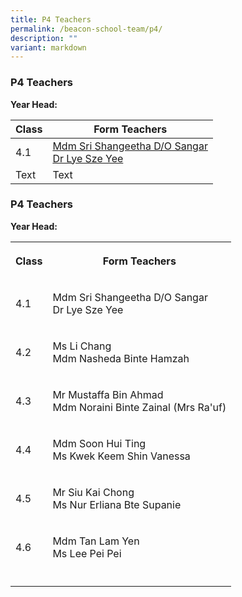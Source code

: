 ```yaml
---
title: P4 Teachers
permalink: /beacon-school-team/p4/
description: ""
variant: markdown
---
```

### P4 Teachers

**Year Head:**



| Class | Form Teachers | 
| -------- | -------- |
| 4.1     | [Mdm Sri Shangeetha D/O Sangar](mailto:sri_shangeetha_sangar@moe.edu.sg)<br>[Dr Lye Sze Yee](mailto:lye_sze_yee@moe.edu.sg)     |
| Text     | Text     |



<h3>P4 Teachers</h3>
<p><strong>Year Head:</strong>
</p>
<table style="minWidth: 50px">
<colgroup>
<col>
<col>
</colgroup>
<tbody>
<tr>
<th rowspan="1" colspan="1">
<p><strong>Class</strong>
</p>
</th>
<th rowspan="1" colspan="1">
<p><strong>Form Teachers</strong>
</p>
</th>
</tr>
<tr>
<td rowspan="1" colspan="1">
<p>4.1</p>
</td>
<td rowspan="1" colspan="1">
<p>Mdm Sri Shangeetha D/O Sangar
<br>Dr Lye Sze Yee</p>
</td>
</tr>
<tr>
<td rowspan="1" colspan="1">
<p>4.2</p>
</td>
<td rowspan="1" colspan="1">
<p>Ms Li Chang
<br>Mdm Nasheda Binte Hamzah</p>
</td>
</tr>
<tr>
<td rowspan="1" colspan="1">
<p>4.3</p>
</td>
<td rowspan="1" colspan="1">
<p>Mr Mustaffa Bin Ahmad
<br>Mdm Noraini Binte Zainal (Mrs Ra'uf)</p>
</td>
</tr>
<tr>
<td rowspan="1" colspan="1">
<p>4.4</p>
</td>
<td rowspan="1" colspan="1">
<p>Mdm Soon Hui Ting
<br>Ms Kwek Keem Shin Vanessa</p>
</td>
</tr>
<tr>
<td rowspan="1" colspan="1">
<p>4.5</p>
</td>
<td rowspan="1" colspan="1">
<p>Mr Siu Kai Chong
<br>Ms Nur Erliana Bte Supanie</p>
</td>
</tr>
<tr>
<td rowspan="1" colspan="1">
<p>4.6</p>
</td>
<td rowspan="1" colspan="1">
<p>Mdm Tan Lam Yen
<br>Ms Lee Pei Pei</p>
</td>
</tr>
<tr>
<td rowspan="1" colspan="1">
<p></p>
</td>
<td rowspan="1" colspan="1">
<p></p>
</td>
</tr>
</tbody>
</table>
<p></p>